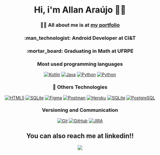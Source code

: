 <h1 align='center'> 
  Hi, i'm Allan Araújo 👋😃
</h1>

<h3 align="center">

  🙋‍♂️ All about me is at [my portfolio](https://allan8araujo.github.io/Portfolio/)

</h3>

<h3 align="center">
:man_technologist: <strong> Android Developer at CI&T </strong>
</h3>


<h3 align="center">
:mortar_board: <strong>Graduating in Math at UFRPE</strong> 
</h3>

<h3 align='center'> 
  Most used programming languages
</h3>

<p align='center'>
    <a href="https://github.com/search?q=user%3Aallan8araujo+language%3Akotlin"><img alt="Kotlin" src="https://img.shields.io/badge/kotlin-%230095D5.svg?style=for-the-badge&logo=kotlin&logoColor=white"></a>
    <a href="https://github.com/search?q=user%3Aallan8araujo+language%3Ajava"><img alt="Java" src="https://img.shields.io/badge/java-%23ED8B00.svg?style=for-the-badge&logo=java&logoColor=white"></a>
    <a href="https://github.com/search?q=user%3Aallan8araujo+language%3Apython"><img alt="Python" src="https://img.shields.io/badge/python-3670A0?style=for-the-badge&logo=python&logoColor=ffdd54"></a>
    <a href="https://github.com/search?q=user%3Aallan8araujo+language%3ADart"><img alt="Python" src="https://img.shields.io/badge/-React%20native-000?style=for-the-badge&logo=React&logoColor=white"></a>
</p>


<h3 align='center'> 
  🧰 Others Technologies
</h3>

<p align='center'>
    <a href="#"><img alt="HTML5" src="https://img.shields.io/badge/-HTML5-E34F26?style=flat-square&logo=html5"></a>
    <a href="#"><img alt="SQLite" src="https://img.shields.io/badge/-CSS3-1572B6?style=flat-square&logo=css3"></a>
    <a href="#"><img alt="Figma" src="https://img.shields.io/badge/-Figma-ffbaba?style=flat-square&logo=figma"></a>
    <a href="#"><img alt="Postman" src="https://img.shields.io/badge/-Postman-434959?style=flat-square&logo=Postman"></a>
    <a href="#"><img alt="Heroku" src="https://custom-icon-badges.herokuapp.com/badge/JUnit-25A162.svg?logo=check-circle&logoColor=white"></a>
    <a href="#"><img alt="SQLite" src="https://img.shields.io/badge/sqlite-%2307405e.svg?style=for-the-badge"></a>
    <a href="#"><img alt="PostgreSQL" src="https://img.shields.io/badge/-PostgreSQL-DBDBE0?style=flat-square"></a>
</p>

<h3 align='center'> 
  Versioning and Communication
</h3>


<p align='center'>
    <a href="#"><img alt="Git" src="https://img.shields.io/badge/-Git-black?style=flat-square&logo=git"></a>
    <a href="#"><img alt="GitHub" src="https://img.shields.io/badge/-GitHub-181717?style=flat-square&logo=github"></a>
    <a href="#"><img alt="JIRA" src="https://img.shields.io/badge/-JIRA-0052CC?style=flat-square&logo=jira"></a></a>
</p>

<h2 align='center'> 
You can also reach me at linkedin!!
</h2>

<p align='center'>
  <a href="https://www.linkedin.com/in/allan8araujo/">
    <img align="center" src="https://img.shields.io/badge/linkedin-%230077B5.svg?style=for-the-badge&logo=linkedin&logoColor=white" />
  </a>
</p>
